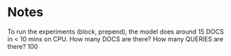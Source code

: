 # Notes
To run the experiments (block, prepend), the model does around 15 DOCS in < 10 mins on CPU.
How many DOCS are there?
How many QUERIES are there? 100